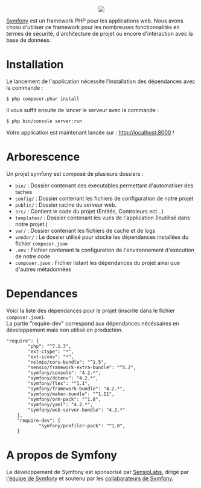 <p align="center"><a href="https://symfony.com" target="_blank">
    <img src="https://symfony.com/logos/symfony_black_02.svg">
</a></p>

[Symfony][1] est un framework PHP pour les applications web. Nous avons choisi d'utiliser ce framework pour les nombreuses fonctionnalités en termes de sécurité, d'architecture de projet ou encore d'interaction avec la base de données.


# Installation
Le lancement de l'application nécessite l'installation des dépendances avec la commande :  

    $ php composer.phar install
      
Il vous suffit ensuite de lancer le serveur avec la commande :
   
    $ php bin/console server:run   

Votre application est maintenant lancée sur : [http://localhost:8000](http://localhost:8000) !

# Arborescence
Un projet symfony est composé de plusieurs dossiers :
- `bin/` : Dossier contenant des executables permettant d'automatiser des taches
- `config/` : Dossier contenant les fichiers de configuration de notre projet
- `public/` : Dossier racine du serveur web. 
- `src/` : Contient le code du projet (Entités, Controleurs ect...)
- `templates/` : Dossier contenant les vues de l'application (Inutilisé dans notre projet.)
- `var/` : Dossier contenant les fichiers de cache et de logs 
- `vendor/` : Le dossier utilisé pour stocké les dépendances installées du fichier `composer.json` 
- `.env` : Fichier contenant la configuration de l'environnement d'exécution de notre code
- `composer.json` : Fichier listant les dépendances du projet ainsi que d'autres métadonnées

# Dependances
Voici la liste des dépendances pour le projet (inscrite dans le fichier `composer.json`).  
La partie "require-dev" correspond aux dépendances nécéssaires en développement mais non utilisé en production.

```
"require": {
        "php": "^7.1.3",
        "ext-ctype": "*",
        "ext-iconv": "*",
        "nelmio/cors-bundle": "^1.5",
        "sensio/framework-extra-bundle": "^5.2",
        "symfony/console": "4.2.*",
        "symfony/dotenv": "4.2.*",
        "symfony/flex": "^1.1",
        "symfony/framework-bundle": "4.2.*",
        "symfony/maker-bundle": "^1.11",
        "symfony/orm-pack": "^1.0",
        "symfony/yaml": "4.2.*",
        "symfony/web-server-bundle": "4.2.*"
    },
    "require-dev": {
            "symfony/profiler-pack": "^1.0",
    }
```

# A propos de Symfony

Le développement de Symfony est sponsorisé par [SensioLabs][21],
dirigé par [l'équipe de Symfony][22] et soutenu par les [collaborateurs de Symfony][19].

[1]: https://symfony.com
[19]: https://symfony.com/contributors
[21]: https://sensiolabs.com
[22]: https://symfony.com/doc/current/contributing/code/core_team.html